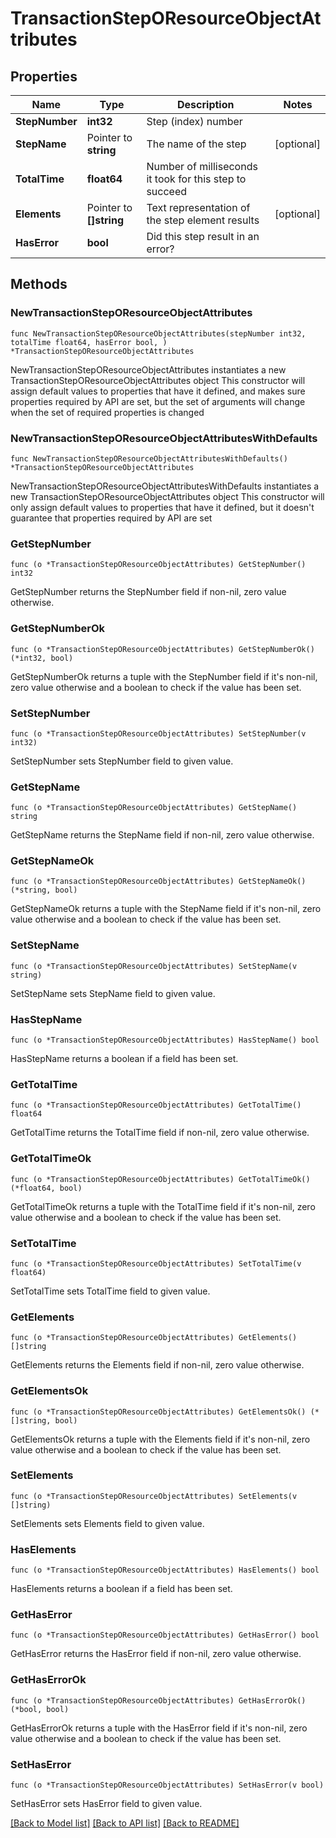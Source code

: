# TransactionStepOResourceObjectAttributes

## Properties

Name | Type | Description | Notes
------------ | ------------- | ------------- | -------------
**StepNumber** | **int32** | Step (index) number | 
**StepName** | Pointer to **string** | The name of the step | [optional] 
**TotalTime** | **float64** | Number of milliseconds it took for this step to succeed | 
**Elements** | Pointer to **[]string** | Text representation of the step element results | [optional] 
**HasError** | **bool** | Did this step result in an error? | 

## Methods

### NewTransactionStepOResourceObjectAttributes

`func NewTransactionStepOResourceObjectAttributes(stepNumber int32, totalTime float64, hasError bool, ) *TransactionStepOResourceObjectAttributes`

NewTransactionStepOResourceObjectAttributes instantiates a new TransactionStepOResourceObjectAttributes object
This constructor will assign default values to properties that have it defined,
and makes sure properties required by API are set, but the set of arguments
will change when the set of required properties is changed

### NewTransactionStepOResourceObjectAttributesWithDefaults

`func NewTransactionStepOResourceObjectAttributesWithDefaults() *TransactionStepOResourceObjectAttributes`

NewTransactionStepOResourceObjectAttributesWithDefaults instantiates a new TransactionStepOResourceObjectAttributes object
This constructor will only assign default values to properties that have it defined,
but it doesn't guarantee that properties required by API are set

### GetStepNumber

`func (o *TransactionStepOResourceObjectAttributes) GetStepNumber() int32`

GetStepNumber returns the StepNumber field if non-nil, zero value otherwise.

### GetStepNumberOk

`func (o *TransactionStepOResourceObjectAttributes) GetStepNumberOk() (*int32, bool)`

GetStepNumberOk returns a tuple with the StepNumber field if it's non-nil, zero value otherwise
and a boolean to check if the value has been set.

### SetStepNumber

`func (o *TransactionStepOResourceObjectAttributes) SetStepNumber(v int32)`

SetStepNumber sets StepNumber field to given value.


### GetStepName

`func (o *TransactionStepOResourceObjectAttributes) GetStepName() string`

GetStepName returns the StepName field if non-nil, zero value otherwise.

### GetStepNameOk

`func (o *TransactionStepOResourceObjectAttributes) GetStepNameOk() (*string, bool)`

GetStepNameOk returns a tuple with the StepName field if it's non-nil, zero value otherwise
and a boolean to check if the value has been set.

### SetStepName

`func (o *TransactionStepOResourceObjectAttributes) SetStepName(v string)`

SetStepName sets StepName field to given value.

### HasStepName

`func (o *TransactionStepOResourceObjectAttributes) HasStepName() bool`

HasStepName returns a boolean if a field has been set.

### GetTotalTime

`func (o *TransactionStepOResourceObjectAttributes) GetTotalTime() float64`

GetTotalTime returns the TotalTime field if non-nil, zero value otherwise.

### GetTotalTimeOk

`func (o *TransactionStepOResourceObjectAttributes) GetTotalTimeOk() (*float64, bool)`

GetTotalTimeOk returns a tuple with the TotalTime field if it's non-nil, zero value otherwise
and a boolean to check if the value has been set.

### SetTotalTime

`func (o *TransactionStepOResourceObjectAttributes) SetTotalTime(v float64)`

SetTotalTime sets TotalTime field to given value.


### GetElements

`func (o *TransactionStepOResourceObjectAttributes) GetElements() []string`

GetElements returns the Elements field if non-nil, zero value otherwise.

### GetElementsOk

`func (o *TransactionStepOResourceObjectAttributes) GetElementsOk() (*[]string, bool)`

GetElementsOk returns a tuple with the Elements field if it's non-nil, zero value otherwise
and a boolean to check if the value has been set.

### SetElements

`func (o *TransactionStepOResourceObjectAttributes) SetElements(v []string)`

SetElements sets Elements field to given value.

### HasElements

`func (o *TransactionStepOResourceObjectAttributes) HasElements() bool`

HasElements returns a boolean if a field has been set.

### GetHasError

`func (o *TransactionStepOResourceObjectAttributes) GetHasError() bool`

GetHasError returns the HasError field if non-nil, zero value otherwise.

### GetHasErrorOk

`func (o *TransactionStepOResourceObjectAttributes) GetHasErrorOk() (*bool, bool)`

GetHasErrorOk returns a tuple with the HasError field if it's non-nil, zero value otherwise
and a boolean to check if the value has been set.

### SetHasError

`func (o *TransactionStepOResourceObjectAttributes) SetHasError(v bool)`

SetHasError sets HasError field to given value.



[[Back to Model list]](../README.md#documentation-for-models) [[Back to API list]](../README.md#documentation-for-api-endpoints) [[Back to README]](../README.md)


